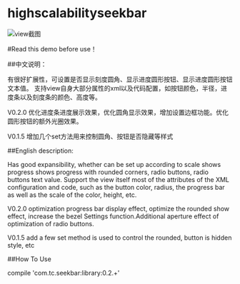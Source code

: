 # highscalabilityseekbar

![view截图](https://github.com/389273716/highscalabilityseekbar/blob/master/app/src/main/res/mipmap-mdpi/demo.png)

#Read this  demo before use！

##中文说明：

有很好扩展性，可设置是否显示刻度圆角、显示进度圆形按钮、显示进度圆形按钮文本值。
支持view自身大部分属性的xml以及代码配置，如按钮颜色，半径，进度条以及刻度条的颜色、高度等。

V0.2.0 优化进度条进度展示效果，优化圆角显示效果，增加设置边框功能。优化圆形按钮的额外光圈效果。

V0.1.5 增加几个set方法用来控制圆角、按钮是否隐藏等样式

##English description:

Has good expansibility, whether can be set up according to scale shows progress shows progress with rounded corners, radio buttons, radio buttons text value.
Support the view itself most of the attributes of the XML configuration and code, such as the button color, radius, the progress bar as well as the scale of the color, height, etc.

V0.2.0 optimization progress bar display effect, optimize the rounded show effect, increase the bezel Settings function.Additional aperture effect of optimization of radio buttons.

V0.1.5 add a few set method is used to control the rounded, button is hidden style, etc

##How To Use

compile 'com.tc.seekbar:library:0.2.+'
